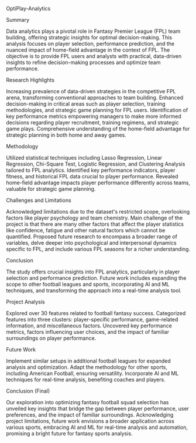 OptiPlay-Analytics

Summary

Data analytics plays a pivotal role in Fantasy Premier League (FPL) team building, offering strategic insights for optimal decision-making. This analysis focuses on player selection, performance prediction, and the nuanced impact of home-field advantage in the context of FPL. The objective is to provide FPL users and analysts with practical, data-driven insights to refine decision-making processes and optimize team performance.

Research Highlights

Increasing prevalence of data-driven strategies in the competitive FPL arena, transforming conventional approaches to team building.
Enhanced decision-making in critical areas such as player selection, training methodologies, and strategic game planning for FPL users.
Identification of key performance metrics empowering managers to make more informed decisions regarding player recruitment, training regimens, and strategic game plays.
Comprehensive understanding of the home-field advantage for strategic planning in both home and away games.

Methodology

Utilized statistical techniques including Lasso Regression, Linear Regression, Chi-Square Test, Logistic Regression, and Clustering Analysis tailored to FPL analytics.
Identified key performance indicators, player fitness, and historical FPL data crucial to player performance.
Revealed home-field advantage impacts player performance differently across teams, valuable for strategic game planning.

Challenges and Limitations

Acknowledged limitations due to the dataset's restricted scope, overlooking factors like player psychology and team chemistry.
Main challenge of the project is that there are many other factors that affect the player statistics like confidence, fatigue and other natural factors which cannot be quantified.
Proposed future research to encompass a broader range of variables, delve deeper into psychological and interpersonal dynamics specific to FPL, and include various FPL seasons for a richer understanding.

Conclusion

The study offers crucial insights into FPL analytics, particularly in player selection and performance prediction. Future work includes expanding the scope to other football leagues and sports, incorporating AI and ML techniques, and transforming the approach into a real-time analysis tool.

Project Analysis

Explored over 30 features related to football fantasy success.
Categorized features into three clusters: player-specific performance, game-related information, and miscellaneous factors.
Uncovered key performance metrics, factors influencing user choices, and the impact of familiar surroundings on player performance.

Future Work

Implement similar setups in additional football leagues for expanded analysis and optimization.
Adapt the methodology for other sports, including American Football, ensuring versatility.
Incorporate AI and ML techniques for real-time analysis, benefiting coaches and players.

Conclusion (Final)

Our exploration into optimizing fantasy football squad selection has unveiled key insights that bridge the gap between player performance, user preferences, and the impact of familiar surroundings. Acknowledging project limitations, future work envisions a broader application across various sports, embracing AI and ML for real-time analysis and automation, promising a bright future for fantasy sports analysis.

